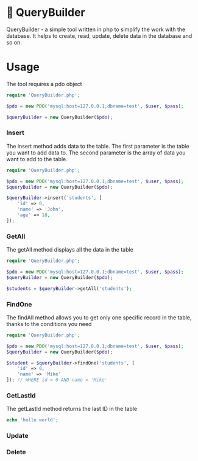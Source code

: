 # 📜 QueryBuilder

QueryBuilder - a simple tool written in php to simplify the work with the database. It helps to create, read, update, delete data in the database and so on.

# Usage
The tool requires a pdo object

```php
require 'QueryBuilder.php';

$pdo = new PDO('mysql:host=127.0.0.1;dbname=test', $user, $pass);

$queryBuilder = new QueryBuilder($pdo);
```

### Insert
The insert method adds data to the table. The first parameter is the table you want to add data to. The second parameter is the array of data you want to add to the table.

```php
require 'QueryBuilder.php';

$pdo = new PDO('mysql:host=127.0.0.1;dbname=test', $user, $pass);
$queryBuilder = new QueryBuilder($pdo);

$queryBuilder->insert('students', [
    'id' => 0,
    'name' => 'John',
    'age' => 18,
]);
```

### GetAll
The getAll method displays all the data in the table

```php
require 'QueryBuilder.php';

$pdo = new PDO('mysql:host=127.0.0.1;dbname=test', $user, $pass);
$queryBuilder = new QueryBuilder($pdo);

$students = $queryBuilder->getAll('students');
```

### FindOne
The findAll method allows you to get only one specific record in the table, thanks to the conditions you need

```php
require 'QueryBuilder.php';

$pdo = new PDO('mysql:host=127.0.0.1;dbname=test', $user, $pass);
$queryBuilder = new QueryBuilder($pdo);

$student = $queryBuilder->findOne('students', [
    'id' => 0,
    'name' => 'Mike'
]); // WHERE id = 0 AND name = 'Mike'
```

### GetLastId
The getLastId method returns the last ID in the table

```php
echo 'hello world';
```

### Update

### Delete
